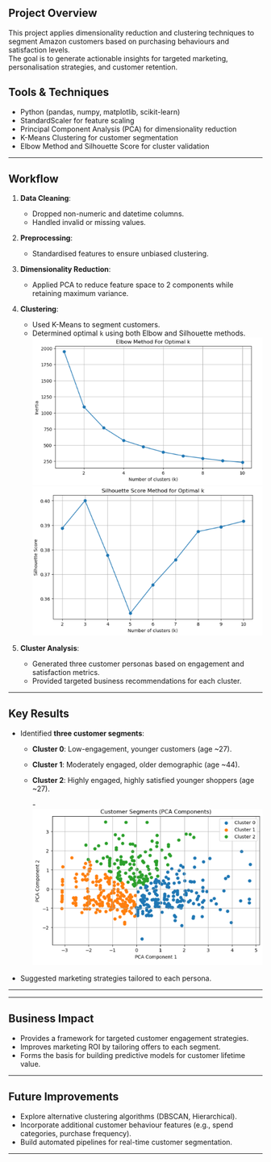 
## Project Overview
This project applies dimensionality reduction and clustering techniques to segment Amazon customers based on purchasing behaviours and satisfaction levels.  
The goal is to generate actionable insights for targeted marketing, personalisation strategies, and customer retention.



##  Tools & Techniques
- Python (pandas, numpy, matplotlib, scikit-learn)
- StandardScaler for feature scaling
- Principal Component Analysis (PCA) for dimensionality reduction
- K-Means Clustering for customer segmentation
- Elbow Method and Silhouette Score for cluster validation

---

## Workflow
1. **Data Cleaning**:  
   - Dropped non-numeric and datetime columns.
   - Handled invalid or missing values.

2. **Preprocessing**:  
   - Standardised features to ensure unbiased clustering.

3. **Dimensionality Reduction**:  
   - Applied PCA to reduce feature space to 2 components while retaining maximum variance.

4. **Clustering**:  
   - Used K-Means to segment customers.
   - Determined optimal `k` using both Elbow and Silhouette methods.
![Elbow Method](https://github.com/duaawaseem/UserInsights/blob/main/Elbow%20Method.png)
![Silhouette Method](https://github.com/duaawaseem/UserInsights/blob/main/Silhouette%20Method.png)
   

5. **Cluster Analysis**:  
   - Generated three customer personas based on engagement and satisfaction metrics.
   - Provided targeted business recommendations for each cluster.

---

## Key Results
- Identified **three customer segments**:
  - **Cluster 0**: Low-engagement, younger customers (age ~27).
  - **Cluster 1**: Moderately engaged, older demographic (age ~44).
  - **Cluster 2**: Highly engaged, highly satisfied younger shoppers (age ~27).
 
    -![Customer Segments]( https://github.com/duaawaseem/UserInsights/blob/main/Customer%20Segments.png)
  
- Suggested marketing strategies tailored to each persona.

---


---

## Business Impact
- Provides a framework for targeted customer engagement strategies.
- Improves marketing ROI by tailoring offers to each segment.
- Forms the basis for building predictive models for customer lifetime value.

---

## Future Improvements
- Explore alternative clustering algorithms (DBSCAN, Hierarchical).
- Incorporate additional customer behaviour features (e.g., spend categories, purchase frequency).
- Build automated pipelines for real-time customer segmentation.

---

